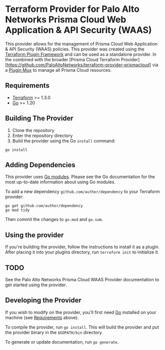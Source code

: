 # Terraform Provider for Palo Alto Networks Prisma Cloud Web Application & API Security (WAAS)

This provider allows for the management of Prisma Cloud Web Application & API Security (WAAS) policies. This provider was created using the [Terraform Plugin Framework](https://github.com/hashicorp/terraform-plugin-framework) and can be used as a standalone provider. In the  combined with the broader [Prisma Cloud Terraform Provider][https://github.com/PaloAltoNetworks/terraform-provider-prismacloud] via a [Plugin Mux](https://github.com/hashicorp/terraform-plugin-mux) to manage all Prisma Cloud resources.

## Requirements

- [Terraform](https://www.terraform.io/downloads.html) >= 1.3.0
- [Go](https://golang.org/doc/install) >= 1.20

## Building The Provider

1. Clone the repository
1. Enter the repository directory
1. Build the provider using the Go `install` command:

```shell
go install
```

## Adding Dependencies

This provider uses [Go modules](https://github.com/golang/go/wiki/Modules).
Please see the Go documentation for the most up-to-date information about using Go modules.

To add a new dependency `github.com/author/dependency` to your Terraform provider:

```shell
go get github.com/author/dependency
go mod tidy
```

Then commit the changes to `go.mod` and `go.sum`.

## Using the provider

If you're building the provider, follow the instructions to install it as a plugin. After placing it into your plugins directory, run `terraform init` to initialize it.

## TODO
See the Palo Alto Networks Prisma Cloud WAAS Provider documentation to get started using the provider.



## Developing the Provider

If you wish to modify on the provider, you'll first need [Go](http://www.golang.org) installed on your machine (see [Requirements](#requirements) above).

To compile the provider, run `go install`. This will build the provider and put the provider binary in the `$GOPATH/bin` directory.

To generate or update documentation, run `go generate`.
